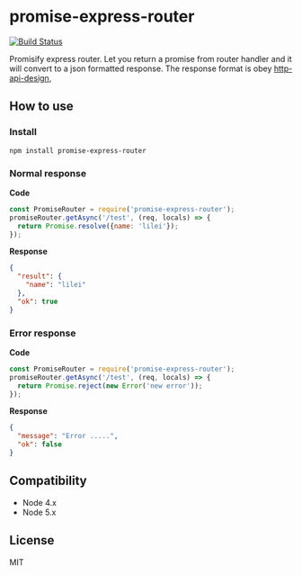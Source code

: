 # promise-express-router

[![Build Status](https://travis-ci.org/ufo22940268/promise-express-router.svg?branch=master)](https://travis-ci.org/ufo22940268/promise-express-router)

Promisify express router. Let you return a promise from router handler and it will convert to a json formatted response.
The response format is obey [http-api-design](https://github.com/interagent/http-api-design),


## How to use

### Install

    npm install promise-express-router

### Normal response

__Code__

```javascript
const PromiseRouter = require('promise-express-router');
promiseRouter.getAsync('/test', (req, locals) => {
  return Promise.resolve({name: 'lilei'});
});
```

__Response__

```json
{
  "result": {
    "name": "lilei"
  },
  "ok": true
}
```


### Error response

__Code__

```javascript
const PromiseRouter = require('promise-express-router');
promiseRouter.getAsync('/test', (req, locals) => {
  return Promise.reject(new Error('new error'));
});
```

__Response__

```json
{
  "message": "Error .....",
  "ok": false
}
```


## Compatibility

- Node 4.x
- Node 5.x

## License
MIT
